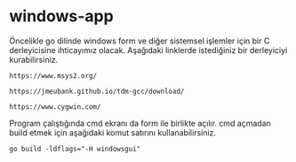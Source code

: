 # windows-app

Öncelikle go dilinde windows form ve diğer sistemsel işlemler için
bir C derleyicisine ihticayımız olacak. 
Aşağıdaki linklerde istediğiniz bir derleyiciyi kurabilirsiniz.
```
https://www.msys2.org/
```
```
https://jmeubank.github.io/tdm-gcc/download/
```
```
https://www.cygwin.com/
```
Program çalıştığında cmd ekranı da form ile birlikte açılır. 
cmd açmadan build etmek için aşağıdaki komut satırını kullanabilirsiniz.

```
go build -ldflags="-H windowsgui"
```

